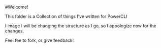 #Welcome!

This folder is a Collection of things I've written for PowerCLI

I image I will be changing the structure as I go, so I appologize now for the changes.

Feel fee to fork, or give feedback!
